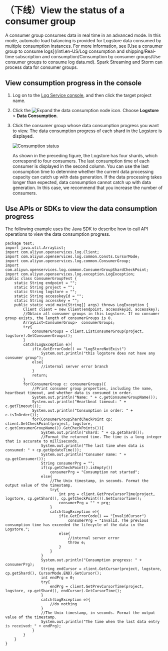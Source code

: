 # （下线）View the status of a consumer group

A consumer group consumes data in real time in an advanced mode. In this mode, automatic load balancing is provided for Logstore data consumed by multiple consumption instances. For more information, see [Use a consumer group to consume logs](/intl.en-US/Log consumption and shipping/Real-time subscription and consumption/Consumption by consumer groups/Use consumer groups to consume log data.md). Spark Streaming and Storm can process data for consumer groups.

## View consumption progress in the console

1.  Log on to the [Log Service console](https://sls.console.aliyun.com), and then click the target project name.
2.  Click the ![Expand the data consumption node](https://static-aliyun-doc.oss-cn-hangzhou.aliyuncs.com/assets/img/en-US/2033359951/p53702.png) icon. Choose **Logstore** \> **Data Consumption**.
3.  Click the consumer group whose data consumption progress you want to view. The data consumption progress of each shard in the Logstore is displayed.

    ![](../images/p5788.png "Consumption status")

    As shown in the preceding figure, the Logstore has four shards, which correspond to four consumers. The last consumption time of each consumer is displayed in the second column. You can use the last consumption time to determine whether the current data processing capacity can catch up with data generation. If the data processing takes longer than expected, data consumption cannot catch up with data generation. In this case, we recommend that you increase the number of consumers.


## Use APIs or SDKs to view the data consumption progress

The following example uses the Java SDK to describe how to call API operations to view the data consumption progress.

```
package test;
import java.util.ArrayList;
import com.aliyun.openservices.log.Client;
import com.aliyun.openservices.log.common.Consts.CursorMode;
import com.aliyun.openservices.log.common.ConsumerGroup;
import com.aliyun.openservices.log.common.ConsumerGroupShardCheckPoint;
import com.aliyun.openservices.log.exception.LogException;
public class ConsumerGroupTest {
    static String endpoint = "";
    static String project = "";
    static String logstore = "";
    static String accesskeyId = "";
    static String accesskey = "";
    public static void main(String[] args) throws LogException {
        Client client = new Client(endpoint, accesskeyId, accesskey);
        //Obtain all consumer groups in this Logstore. If no consumer group exists, the length of consumerGroups is 0.
        ArrayList<ConsumerGroup>  consumerGroups;
        try{
            consumerGroups = client.ListConsumerGroup(project, logstore).GetConsumerGroups();
        }
        catch(LogException e){
            if(e.GetErrorCode() == "LogStoreNotExist")
                System.out.println("this logstore does not have any consumer group");
            else{
                //internal server error branch
            }
            return;
        }
        for(ConsumerGroup c: consumerGroups){
            //Print consumer group properties, including the name, heartbeat timeout, and whether data is consumed in order.
            System.out.println("Name: " + c.getConsumerGroupName());
            System.out.println("Heartbeat timeout: " + c.getTimeout());
            System.out.println("Consumption in order: " + c.isInOrder());
            for(ConsumerGroupShardCheckPoint cp: client.GetCheckPoint(project, logstore, c.getConsumerGroupName()).GetCheckPoints()){
                System.out.println("shard: " + cp.getShard());
                //Format the returned time. The time is a long integer that is accurate to milliseconds.
                System.out.println("The last time when data is consumed: " + cp.getUpdateTime());
                System.out.println("Consumer name: " + cp.getConsumer());
                String consumerPrg = "";
                if(cp.getCheckPoint().isEmpty())
                    consumerPrg = "Consumption not started";
                else{
                    //The Unix timestamp, in seconds. Format the output value of the timestamp.
                    try{
                        int prg = client.GetPrevCursorTime(project, logstore, cp.getShard(), cp.getCheckPoint()).GetCursorTime();
                        consumerPrg = "" + prg;
                    }
                    catch(LogException e){
                        if(e.GetErrorCode() == "InvalidCursor")
                            consumerPrg = "Invalid. The previous consumption time has exceeded the lifecycle of the data in the Logstore.";
                        else{
                            //internal server error
                            throw e;
                        }
                    }
                }
                System.out.println("Consumption progress: " + consumerPrg);
                String endCursor = client.GetCursor(project, logstore, cp.getShard(), CursorMode.END).GetCursor();
                int endPrg = 0;
                try{
                    endPrg = client.GetPrevCursorTime(project, logstore, cp.getShard(), endCursor).GetCursorTime();
                }
                catch(LogException e){
                    //do nothing
                }
                //The Unix timestamp, in seconds. Format the output value of the timestamp.
                System.out.println("The time when the last data entry is received: " + endPrg);
            }
        }
    }
}
```

